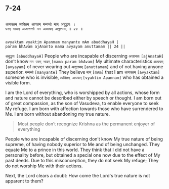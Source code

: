 ## 7-24


```shloka-sa

अव्यक्तम् व्यक्तिम् आपन्नम् मन्यन्ते माम् अबुद्धयः ।
परम् भावम् अजानन्तो मम अव्ययम् अनुत्तमम् ॥ २४ ॥

```
```shloka-sa-hk

avyaktam vyaktim Apannam manyante mAm abuddhayaH |
param bhAvam ajAnanto mama avyayam anuttamam || 24 ||

```
`अबुद्धयः` `[abuddhayaH]` People who are incapable of discerning `अजानतः` `[ajAnataH]` don’t know `मम परम् भावम्` `[mama param bhAvam]` My ultimate characteristics `अव्ययम्` `[avyayam]` of never wearing out `अनुत्तमम्` `[anuttamam]` and of not having anyone superior. `मन्यन्ते` `[manyante]` They believe `माम्` `[mAm]` that I am `अव्यक्तम्` `[avyaktam]` someone who is invisible, `व्यक्तिम् आपन्नम्` `[vyaktim Apannam]` who has obtained a visible form.

I am the Lord of everything, who is worshipped by all actions, whose form and nature cannot be described either by speech or thought. I am born out of great compassion, as the son of Vasudeva, to enable everyone to seek My refuge. I am born with affection towards those who have surrendered to Me. I am born without abandoning my true nature.



<a name='applnote_129'></a>
> Most people don’t recognize Krishna as the permanent enjoyer of everything



People who are incapable of discerning don’t know My true nature of being supreme, of having nobody superior to Me and of being unchanged. They equate Me to a prince in this world. They think that I did not have a personality before, but obtained a special one now due to the effect of My past deeds. Due to this misconception, they do not seek My refuge; They do not worship Me with their actions.

Next, the Lord clears a doubt: How come the Lord's true nature is not apparent to them? 


